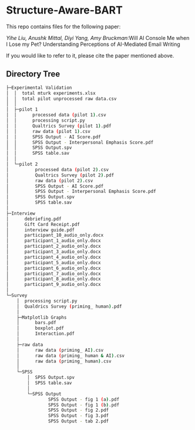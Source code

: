 # Structure-Aware-BART
This repo contains files for the following paper: 

*Yihe Liu, Anushk Mittal, Diyi Yang, Amy Bruckman*:Will AI Console Me when I Lose my Pet? Understanding Perceptions of AI-Mediated Email Writing

If you would like to refer to it, please cite the paper mentioned above. 


## Directory Tree
```bash
├─Experimental Validation
│  │  total mturk experiments.xlsx
│  │  total pilot unprocessed raw data.csv
│  │
│  ├─pilot 1
│  │      processed data (pilot 1).csv
│  │      processing script.py
│  │      Qualtrics Survey (pilot 1).pdf
│  │      raw data (pilot 1).csv
│  │      SPSS Output - AI Score.pdf
│  │      SPSS Output - Interpersonal Emphasis Score.pdf
│  │      SPSS Output.spv
│  │      SPSS table.sav
│  │
│  └─pilot 2
│          processed data (pilot 2).csv
│          Qualtrics Survey (pilot 2).pdf
│          raw data (pilot 2).csv
│          SPSS Output - AI Score.pdf
│          SPSS Output - Interpersonal Emphasis Score.pdf
│          SPSS Output.spv
│          SPSS table.sav
│
├─Interview
│      debriefing.pdf
│      Gift Card Receipt.pdf
│      interview guide.pdf
│      participant_10_audio_only.docx
│      participant_1_audio_only.docx
│      participant_2_audio_only.docx
│      participant_3_audio_only.docx
│      participant_4_audio_only.docx
│      participant_5_audio_only.docx
│      participant_6_audio_only.docx
│      participant_7_audio_only.docx
│      participant_8_audio_only.docx
│      participant_9_audio_only.docx
│
└─Survey
    │  processing script.py
    │  Qualdrics Survey (priming_ human).pdf
    │
    ├─Matplotlib Graphs
    │      bars.pdf
    │      boxplot.pdf
    │      Interaction.pdf
    │
    ├─raw data
    │      raw data (priming_ AI).csv
    │      raw data (priming_ human & AI).csv
    │      raw data (priming_ human).csv
    │
    └─SPSS
        │  SPSS Output.spv
        │  SPSS table.sav
        │
        └─SPSS Output
                SPSS Output - fig 1 (a).pdf
                SPSS Output - fig 1 (b).pdf
                SPSS Output - fig 2.pdf
                SPSS Output - fig 3.pdf
                SPSS Output - tab 2.pdf
```




